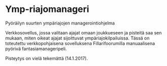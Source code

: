 # Ymp-riajomanageri
Pyöräilyn suurten ympäriajojen managerointiohjelma

Verkkosovellus, jossa valitaan ajajat omaan joukkueseen ja pisteitä saa sen mukaan, miten oikeat ajajat sijoittuvat ympäriajokilpailuissa.
Tässä on toteutettu verkkopohjaisena sovelluksena Fillarifoorumilla manuaalisena pyörivä fantasiamanageripeli.

Pisteytys on vielä tekemättä (14.1.2017).

